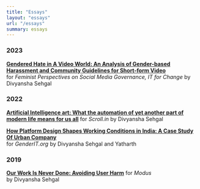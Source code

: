 ```yaml
---
title: "Essays"
layout: "essays"
url: "/essays"
summary: essays
---
```


### 2023  

**[Gendered Hate in A Video World: An Analysis of Gender-based Harassment and Community Guidelines for Short-form Video](https://itforchange.net/sites/default/files/2291/ITFC_Feminist%20Perspectives%20on%20Social%20Media%20Governance_0.pdf)**  
for *Feminist Perspectives on Social Media Governance, IT for Change*
by Divyansha Sehgal


### 2022

**[Artificial Intelligence art: What the automation of yet another part of modern life means for us all](https://scroll.in/article/1034973/ai-art-what-the-automation-of-yet-another-part-of-modern-life-means-for-us-all)**
for *Scroll.in*
by Divyansha Sehgal

**[How Platform Design Shapes Working Conditions in India: A Case Study Of Urban Company](https://genderit.org/feminist-talk/how-platform-design-shapes-working-conditions-india-case-study-urban-company)**  
for *GenderIT.org*
by Divyansha Sehgal and Yatharth

### 2019

**[Our Work Is Never Done: Avoiding User Harm](https://medium.com/modus/user-harm-and-unintended-consequences-7419ff2df418)**
for *Modus*  
by Divyansha Sehgal
